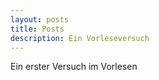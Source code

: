 ```yaml
---
layout: posts
title: Posts
description: Ein Vorleseversuch
---
```


<p>Ein erster Versuch im Vorlesen</p>

